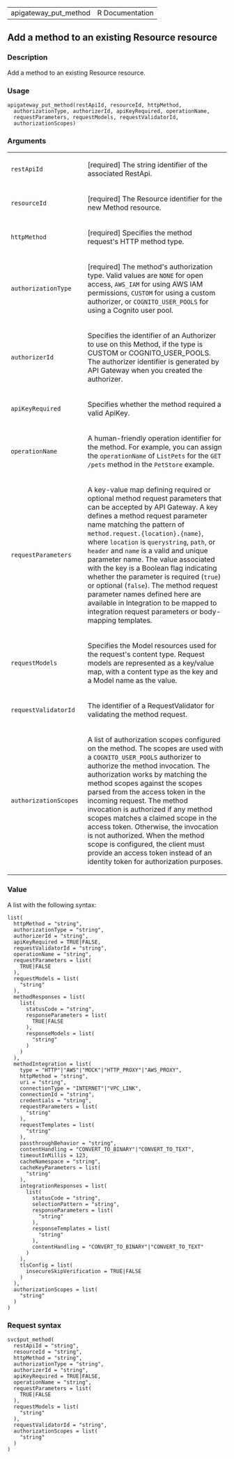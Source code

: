 <table style="width: 100%;">
<tbody>
<tr class="odd">
<td>apigateway_put_method</td>
<td style="text-align: right;">R Documentation</td>
</tr>
</tbody>
</table>

## Add a method to an existing Resource resource

### Description

Add a method to an existing Resource resource.

### Usage

    apigateway_put_method(restApiId, resourceId, httpMethod,
      authorizationType, authorizerId, apiKeyRequired, operationName,
      requestParameters, requestModels, requestValidatorId,
      authorizationScopes)

### Arguments

<table>
<colgroup>
<col style="width: 35%" />
<col style="width: 65%" />
</colgroup>
<tbody>
<tr class="odd">
<td><code id="apigateway_put_method_:_restApiId">restApiId</code></td>
<td><p>[required] The string identifier of the associated
RestApi.</p></td>
</tr>
<tr class="even">
<td><code id="apigateway_put_method_:_resourceId">resourceId</code></td>
<td><p>[required] The Resource identifier for the new Method
resource.</p></td>
</tr>
<tr class="odd">
<td><code id="apigateway_put_method_:_httpMethod">httpMethod</code></td>
<td><p>[required] Specifies the method request's HTTP method
type.</p></td>
</tr>
<tr class="even">
<td><code
id="apigateway_put_method_:_authorizationType">authorizationType</code></td>
<td><p>[required] The method's authorization type. Valid values are
<code>NONE</code> for open access, <code>AWS_IAM</code> for using AWS
IAM permissions, <code>CUSTOM</code> for using a custom authorizer, or
<code>COGNITO_USER_POOLS</code> for using a Cognito user pool.</p></td>
</tr>
<tr class="odd">
<td><code
id="apigateway_put_method_:_authorizerId">authorizerId</code></td>
<td><p>Specifies the identifier of an Authorizer to use on this Method,
if the type is CUSTOM or COGNITO_USER_POOLS. The authorizer identifier
is generated by API Gateway when you created the authorizer.</p></td>
</tr>
<tr class="even">
<td><code
id="apigateway_put_method_:_apiKeyRequired">apiKeyRequired</code></td>
<td><p>Specifies whether the method required a valid ApiKey.</p></td>
</tr>
<tr class="odd">
<td><code
id="apigateway_put_method_:_operationName">operationName</code></td>
<td><p>A human-friendly operation identifier for the method. For
example, you can assign the <code>operationName</code> of
<code>ListPets</code> for the <code>GET /pets</code> method in the
<code>PetStore</code> example.</p></td>
</tr>
<tr class="even">
<td><code
id="apigateway_put_method_:_requestParameters">requestParameters</code></td>
<td><p>A key-value map defining required or optional method request
parameters that can be accepted by API Gateway. A key defines a method
request parameter name matching the pattern of <code
style="white-space: pre;">⁠method.request.{location}.{name}⁠</code>, where
<code>location</code> is <code>querystring</code>, <code>path</code>, or
<code>header</code> and <code>name</code> is a valid and unique
parameter name. The value associated with the key is a Boolean flag
indicating whether the parameter is required (<code>true</code>) or
optional (<code>false</code>). The method request parameter names
defined here are available in Integration to be mapped to integration
request parameters or body-mapping templates.</p></td>
</tr>
<tr class="odd">
<td><code
id="apigateway_put_method_:_requestModels">requestModels</code></td>
<td><p>Specifies the Model resources used for the request's content
type. Request models are represented as a key/value map, with a content
type as the key and a Model name as the value.</p></td>
</tr>
<tr class="even">
<td><code
id="apigateway_put_method_:_requestValidatorId">requestValidatorId</code></td>
<td><p>The identifier of a RequestValidator for validating the method
request.</p></td>
</tr>
<tr class="odd">
<td><code
id="apigateway_put_method_:_authorizationScopes">authorizationScopes</code></td>
<td><p>A list of authorization scopes configured on the method. The
scopes are used with a <code>COGNITO_USER_POOLS</code> authorizer to
authorize the method invocation. The authorization works by matching the
method scopes against the scopes parsed from the access token in the
incoming request. The method invocation is authorized if any method
scopes matches a claimed scope in the access token. Otherwise, the
invocation is not authorized. When the method scope is configured, the
client must provide an access token instead of an identity token for
authorization purposes.</p></td>
</tr>
</tbody>
</table>

### Value

A list with the following syntax:

    list(
      httpMethod = "string",
      authorizationType = "string",
      authorizerId = "string",
      apiKeyRequired = TRUE|FALSE,
      requestValidatorId = "string",
      operationName = "string",
      requestParameters = list(
        TRUE|FALSE
      ),
      requestModels = list(
        "string"
      ),
      methodResponses = list(
        list(
          statusCode = "string",
          responseParameters = list(
            TRUE|FALSE
          ),
          responseModels = list(
            "string"
          )
        )
      ),
      methodIntegration = list(
        type = "HTTP"|"AWS"|"MOCK"|"HTTP_PROXY"|"AWS_PROXY",
        httpMethod = "string",
        uri = "string",
        connectionType = "INTERNET"|"VPC_LINK",
        connectionId = "string",
        credentials = "string",
        requestParameters = list(
          "string"
        ),
        requestTemplates = list(
          "string"
        ),
        passthroughBehavior = "string",
        contentHandling = "CONVERT_TO_BINARY"|"CONVERT_TO_TEXT",
        timeoutInMillis = 123,
        cacheNamespace = "string",
        cacheKeyParameters = list(
          "string"
        ),
        integrationResponses = list(
          list(
            statusCode = "string",
            selectionPattern = "string",
            responseParameters = list(
              "string"
            ),
            responseTemplates = list(
              "string"
            ),
            contentHandling = "CONVERT_TO_BINARY"|"CONVERT_TO_TEXT"
          )
        ),
        tlsConfig = list(
          insecureSkipVerification = TRUE|FALSE
        )
      ),
      authorizationScopes = list(
        "string"
      )
    )

### Request syntax

    svc$put_method(
      restApiId = "string",
      resourceId = "string",
      httpMethod = "string",
      authorizationType = "string",
      authorizerId = "string",
      apiKeyRequired = TRUE|FALSE,
      operationName = "string",
      requestParameters = list(
        TRUE|FALSE
      ),
      requestModels = list(
        "string"
      ),
      requestValidatorId = "string",
      authorizationScopes = list(
        "string"
      )
    )
